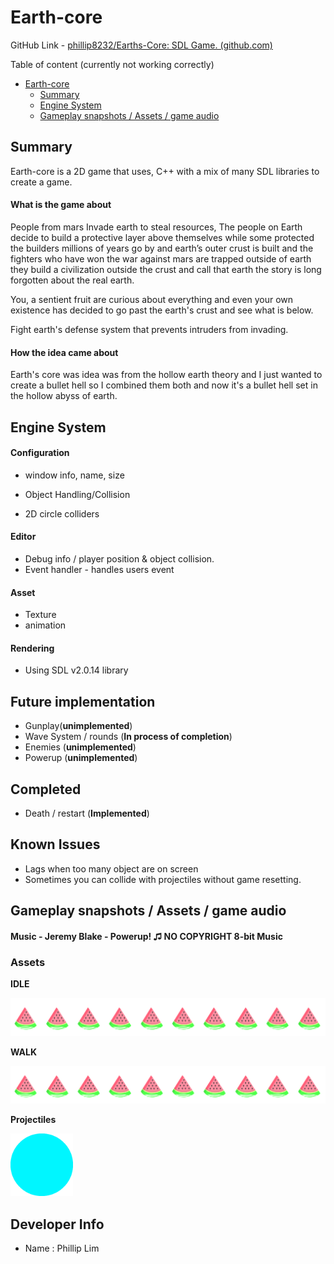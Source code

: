 

# Earth-core

GitHub Link - [phillip8232/Earths-Core: SDL Game. (github.com)](https://github.com/phillip8232/Earths-Core)

Table of content (currently not working correctly)

- [Earth-core](#Earth-core)
  - [Summary](#summary)
   - [Engine System](#engine-system)
   - [Gameplay snapshots / Assets / game audio](#gameplay-snapshots--assets--game-audio)
  
## Summary

Earth-core is a 2D game that uses, C++ with a mix of many SDL libraries to create a game.

#### What is the game about

People from mars Invade earth to steal resources, The people on Earth decide to build a protective layer above themselves while some protected the builders millions of years go by and earth’s outer crust is built and the fighters who have won the war against mars are trapped outside of earth they build a civilization outside the crust and call that earth the story is long forgotten about the real earth.

You, a sentient fruit are curious about everything and even your own existence has decided to go past the earth's crust and see what is below.

Fight earth's defense system that prevents intruders from invading.

#### How the idea came about

Earth's core was idea was from the hollow earth theory and I just wanted to create a bullet hell so I combined them both and now it's a bullet hell set in the hollow abyss of earth.

## Engine System

#### Configuration 

- window info, name, size

- Object Handling/Collision


- 2D circle colliders 

#### Editor 

- Debug info / player position & object collision.
- Event handler - handles users event

#### Asset

- Texture
- animation

#### Rendering

- Using SDL v2.0.14 library

## Future implementation

- Gunplay(**unimplemented**)
- Wave System / rounds (**In process of completion**)
- Enemies (**unimplemented**)
- Powerup (**unimplemented**)

## Completed 

- Death / restart (**Implemented**)

## Known Issues

- Lags when too many object are on screen
- Sometimes you can collide with projectiles without game resetting.

## Gameplay snapshots / Assets / game audio

#### **Music** - Jeremy Blake - Powerup! ♫ NO COPYRIGHT 8-bit Music

### Assets

**IDLE**

![Idle](https://raw.githubusercontent.com/phillip8232/Earths-Core/master/Assets/player.idle.png)

**WALK**

![Walk](https://raw.githubusercontent.com/phillip8232/Earths-Core/master/Assets/player.walking.png)

**Projectiles**


<img src="https://raw.githubusercontent.com/phillip8232/Earths-Core/master/Assets/collider.png" width="100" height="100" />




## Developer Info

- Name : Phillip Lim
